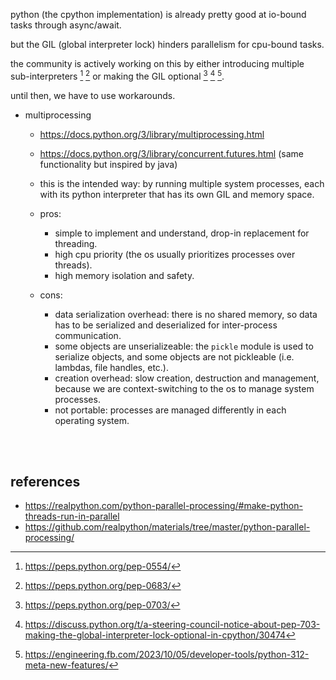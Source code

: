 python (the cpython implementation) is already pretty good at io-bound tasks through async/await.

but the GIL (global interpreter lock) hinders parallelism for cpu-bound tasks.

the community is actively working on this by either introducing multiple sub-interpreters [^1] [^2] or making the GIL optional [^3] [^4] [^5].

until then, we have to use workarounds.

- multiprocessing

     - https://docs.python.org/3/library/multiprocessing.html
     - https://docs.python.org/3/library/concurrent.futures.html (same functionality but inspired by java)

     - this is the intended way: by running multiple system processes, each with its python interpreter that has its own GIL and memory space.

     - pros:
          - simple to implement and understand, drop-in replacement for threading.
          - high cpu priority (the os usually prioritizes processes over threads).
          - high memory isolation and safety.
     - cons:
          - data serialization overhead: there is no shared memory, so data has to be serialized and deserialized for inter-process communication.
          - some objects are unserializeable: the `pickle` module is used to serialize objects, and some objects are not pickleable (i.e. lambdas, file handles, etc.).
          - creation overhead: slow creation, destruction and management, because we are context-switching to the os to manage system processes.
          - not portable: processes are managed differently in each operating system.

<br><br>

## references

- https://realpython.com/python-parallel-processing/#make-python-threads-run-in-parallel
- https://github.com/realpython/materials/tree/master/python-parallel-processing/

[^1]: https://peps.python.org/pep-0554/
[^2]: https://peps.python.org/pep-0683/
[^3]: https://peps.python.org/pep-0703/
[^4]: https://discuss.python.org/t/a-steering-council-notice-about-pep-703-making-the-global-interpreter-lock-optional-in-cpython/30474
[^5]: https://engineering.fb.com/2023/10/05/developer-tools/python-312-meta-new-features/
